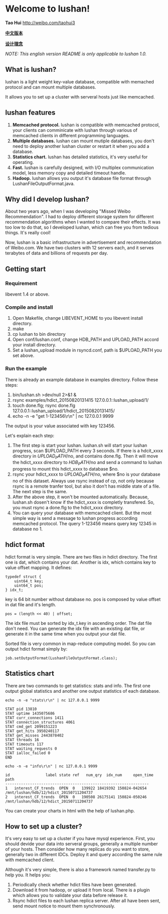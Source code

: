# Welcome to lushan!

**Tao Hui** http://weibo.com/taohui3

[**中文版本**](../README.md)

[**设计理念**](lushan_concepts.md)

*NOTE: This english version README is only applicable to lushan 1.0.*

## What is lushan?
lushan is a light weight key-value database, compatible with memached protocol and can mount multiple databases. 

It allows you to set up a cluster with serveral hosts just like memcached.

## lushan features

1. **Memcached protocol.** lushan is compatible with memcached protocol, your clients can comminicate with lushan through various of memcached clients in different programming languages.
2. **Multiple databases.** lushan can mount mutiple databases, you don't need to deploy another lushan cluster or restart it when you add a database.
3. **Statistics chart.** lushan has detailed statistics, it's very useful for operating.
4. **Fast.** lushan is carefully designed, with I/O multiplex communication model, less memory copy and detailed timeout handle.
5. **Hadoop.** lushan allows you output it's database file format through LushanFileOutputFormat.java.

## Why did I develop lushan?

About two years ago, when I was developing "Missed Weibo Recommendation". I had to deploy different storage system for different recommendation algorithms when I wanted to compare their effects. It was too low to do that, so I developed lushan, which can free you from tedious things. It's really cool!

Now, lushan is a basic infrastructure in advertisement and recommendation of Weibo.com. We have two clusters with 12 servers each, and it serves terabytes of data and billions of requests per day.

## Getting start

### Requirement

libevent 1.4 or above.

### Compile and install

1. Open Makefile, change LIBEVENT_HOME to you libevent install directory.
2. make
3. cp lushan to bin directory
4. Open conf/lushan.conf, change HDB_PATH and UPLOAD_PATH accord your install directory.
5. Set a lushan_upload module in rsyncd.conf, path is $UPLOAD_PATH you set above.

### Run the example

There is already an example database in examples directory. Follow these steps:

1. bin/lushan.sh >dev/null 2>&1 &
2. rsync examples/hdict_20150820131415 127.0.0.1::lushan_upload/1/
3. touch done.flg; rsync done.flg 127.0.0.1::lushan_upload/1/hdict_20150820131415/
3. echo -n -e "get 1-123456\r\n" | nc 127.0.0.1 9999

The output is your value associated with key 123456.

Let's explain each step:

1. The first step is start your lushan. lushan.sh will start your lushan progress, scan $UPLOAD_PATH every 3 seconds. If there is a hdcit_xxxx directory in $UPLOAD_PATH/$no, and contains done.flg. Then it will move the hdict_xxxx directory to $HDB_PATH/$no and send a command to lushan progress to mount this hdict_xxxx to database $no.
2. rsync your hdict_xxxx to $UPLOAD_PATH/$no, where $no is your database no of this dataset. Always use rsync instead of cp, not only because rsync is a remote tranfer tool, but also it don't has middle state of a file. The next step is the same.
3. After the above step, it won't be mounted automatically. Because, lushan.sh dosen't know if the hdict_xxxx is completly transfered. So, you must rsync a done.flg to the hdict_xxxx directory.
4. You can query your database with memcached client. But the most simple way is send a message to lushan progress according memcached protocol. The query 1-123456 means query key 12345 in database no 1.

## hdict format

hdict format is very simple. There are two files in hdict directory. The first one is dat, which contains your dat. Another is idx, which contains key to value offset mapping. It defines:

	typedef struct {
        uint64_t key;
        uint64_t pos;
    } idx_t;

key is 64 bit number without database no. pos is composed by value offset in dat file and it's length.

	pos = (length << 40) | offset;
	
The idx file must be sorted by idx_t.key in ascending order. The dat file don't need. You can generate the idx file with an existing dat file, or generate it in the same time when you output your dat file.

Sorted file is very common in map-reduce computing model. So you can output hdict format simply by:

	job.setOutputFormat(LushanFileOutputFormat.class);
	
## Statistics chart

There are two commands to get statistics: stats and info. The first one output global statistics and another one output statistics of each database.

	echo -n -e "stats\r\n" | nc 127.0.0.1 9999
	
	STAT pid 13810
	STAT uptime 1435075686
	STAT curr_connections 1411
	STAT connection_structures 4061
	STAT cmd_get 2099151223
	STAT get_hits 3950240117
	STAT get_misses 2443878402
	STAT threads 16
	STAT timeouts 117
	STAT waiting_requests 0
	STAT ialloc_failed 0
	END

	echo -n -e "info\r\n" | nc 127.0.0.1 9999
	
	id                label state ref   num_qry  idx_num     open_time path
	----------------------------------------------------------------
	1   interest_CF_trends  OPEN  0   139922 18419392 150824-042654 /mnt/lushan/hdb/12/hdict_20150711204737
	2   interest_CF_trends  OPEN  0   190508 26175141 150824-050246 /mnt/lushan/hdb/12/hdict_20150711204737
	
You can create your charts in html with the help of lushan.php.

## How to set up a cluster?


It's very easy to set up a cluster if you have mysql experience. First, you should devide your data into serveral groups, generally a multiple number of your hosts. Then consider how many replicas do you want to store, generally two in different IDCs. Deploy it and query according the same rule with memcached client.

Although it's very simple, there is also a framework named transfer.py to help you. It helps you:

1. Periodically check whether hdict files have been generated.
2. Download it from hadoop, or upload it from local. There is a plugin which allows you to validate your data before release it.
3. Rsync hdict files to each lushan replica server. After all have been sent, send mount notice to mount them synchronously.
